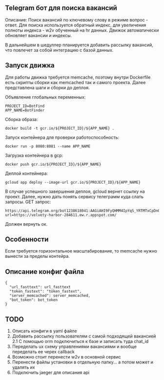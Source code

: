 ## Telegram бот для поиска вакансий
Описание: Поиск вакансий по ключевому слову в режиме вопрос - ответ. Для поиска используется обратный индекс, 
для увеличения полноты индекса - w2v обученный на hr данных. Движок автоматически обновляет вакансии и индексы.

В дальнейшем в шедуллер планируется добавить рассылку вакансий, что повлечет за собой интеграцию с базой данных.

## Запуск движка

Для работы движка требуется memcache, поэтому внутри Dockerfile есть скрипты сборки как memcached так и самого проекта.
Далее представлена шаги и сборки до деплоя.

Объявление глобальных переменных:
```
PROJECT_ID=BotFind
APP_NAME=BotFinder
```
Сборка образа:
```
docker build -t gcr.io/${PROJECT_ID}/${APP_NAME} .
```
Запуск контейнера для проверки работоспособность:
```
docker run -p 8080:8081 --name APP_NAME
```
Загрузка контейнера в gcp:
```
docker push gcr.io/${PROJECT_ID}/${APP_NAME}
```
Деплой контейнера:
```
gcloud app deploy --image-url gcr.io/${PROJECT_ID}/${APP_NAME}
```
В случае успешного завершения деплоя, gcloud вернет ссылку на проект. Далее, нужно дать понять сервису
телеграмм куда слать запросы. GET запрос:
```
https://api.telegram.org/bot1238618041:AAGiAHI9FyQHMM4IpYqS_YRTMTxCpDnODJM/setWebhook?url=https://velvety-harbor-284611.ew.r.appspot.com/
```
Должен вернуть ок.


## Особенности

Если требуется горизонтальное масштабирование, то memcache нужно вынести за пределы контейра.

## Описание конфиг файла

```
{
  "url_fasttext": url_fasttext
  "token_fastext": "token_fastext",
  "server_memcached": server_memcached,
  "bot_token": bot_token
}
```


## TODO

1. Описать  конфиги в yaml файле
2. Добавить рассылку пользователям с самой подходящей вакансией
2.1 C помощью orm подключиться к базе и записать туда chat_id
3. Переделать ux схему управлениями вакансиями и вообще переделать ее черех callback
4. Возможно стоит перенести w2v в основной сервис
5. Перенести файлы установки в отдельную папку... а потом может и удалять их
6. Подключить jaeger для описания api


